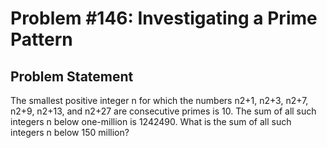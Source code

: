 # Problem #146: Investigating a Prime Pattern  

## Problem Statement 

The smallest positive integer n for which the numbers n2+1, n2+3, n2+7, n2+9, n2+13, and n2+27 are consecutive primes is 10. The sum of all such integers n below one-million is 1242490.
What is the sum of all such integers n below 150 million?
